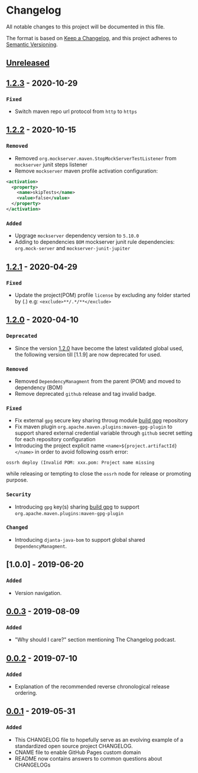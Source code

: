 # Changelog
All notable changes to this project will be documented in this file.

The format is based on [Keep a Changelog](https://keepachangelog.com/en/1.0.0/),
and this project adheres to [Semantic Versioning](https://semver.org/spec/v2.0.0.html).

## [Unreleased]

## [1.2.3] - 2020-10-29

### `Fixed`
- Switch maven repo url protocol from `http` to `https`

## [1.2.2] - 2020-10-15

### `Removed`
- Removed `org.mockserver.maven.StopMockServerTestListener` from `mockserver` junit steps listener
- Remove `mockserver` maven profile activation configuration: 
```xml
<activation>
  <property>
    <name>skipTests</name>
    <value>false</value>
  </property>
</activation>
```

### `Added`
- Upgrage `mockserver` dependency version to `5.10.0`
- Adding to dependencies `BOM` mockserver junit rule dependencies: `org.mock-server` and `mockserver-junit-jupiter`

## [1.2.1] - 2020-04-29
### `Fixed`
- Update the project(POM)  profile `license` by excluding any folder started by (.) e.g: `<exclude>**/.*/**</exclude>`

## [1.2.0] - 2020-04-10
### `Deprecated`
- Since the version [1.2.0] have become the latest validated global used, the following version till [1.1.9] are now deprecated for used.

### `Removed`
- Removed `DependencyManagment` from the parent (POM) and moved to dependency (BOM)
- Remove deprecated `github` release and tag invalid badge.

### `Fixed`
- Fix external `gpg` secure key sharing throug module [build gpg](https://github.com/djanta/djanta-build-gpg.git) repository
- Fix maven plugin `org.apache.maven.plugins:maven-gpg-plugin` to support shared external credential variable through `github` secret setting for each repository configuration
- Introducing the project explicit name `<name>${project.artifactId}</name>` in order to avoid following ossrh error:
```shell
ossrh deploy (Invalid POM: xxx.pom: Project name missing
```
while releasing or tempting to close the `ossrh` node for release or promoting purpose.


### `Security`
- Introducing `gpg` key(s) sharing [build gpg](https://github.com/djanta/djanta-build-gpg.git) to support `org.apache.maven.plugins:maven-gpg-plugin`

### `Changed`
- Introducing `djanta-java-bom` to support global shared `DependencyManagment`.

## [1.0.0] - 2019-06-20
### `Added`
- Version navigation.

## [0.0.3] - 2019-08-09
### `Added`
- "Why should I care?" section mentioning The Changelog podcast.

## [0.0.2] - 2019-07-10
### `Added`
- Explanation of the recommended reverse chronological release ordering.

## [0.0.1] - 2019-05-31
### `Added`
- This CHANGELOG file to hopefully serve as an evolving example of a
  standardized open source project CHANGELOG.
- CNAME file to enable GitHub Pages custom domain
- README now contains answers to common questions about CHANGELOGs

[Unreleased]: https://github.com/djanta/djanta-java-parent/compare/v1.2.3...HEAD
[1.2.3]: https://github.com/djanta/djanta-java-parent/compare/v1.2.3...v1.2.3
[1.2.2]: https://github.com/djanta/djanta-java-parent/compare/v1.2.1...v1.2.2
[1.2.1]: https://github.com/djanta/djanta-java-parent/compare/v1.2.0...v1.2.1
[1.2.0]: https://github.com/djanta/djanta-java-parent/compare/v0.0.3...v1.2.0
[0.0.3]: https://github.com/djanta/djanta-java-parent/compare/v0.0.2...v0.0.3
[0.0.2]: https://github.com/djanta/djanta-java-parent/compare/v0.0.1...v0.0.2
[0.0.1]: https://github.com/djanta/djanta-java-parent/releases/tag/v0.0.1